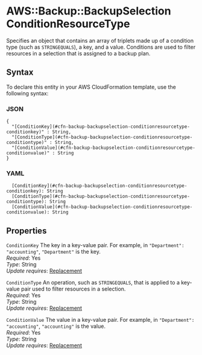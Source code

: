 # AWS::Backup::BackupSelection ConditionResourceType<a name="aws-properties-backup-backupselection-conditionresourcetype"></a>

Specifies an object that contains an array of triplets made up of a condition type \(such as `STRINGEQUALS`\), a key, and a value\. Conditions are used to filter resources in a selection that is assigned to a backup plan\.

## Syntax<a name="aws-properties-backup-backupselection-conditionresourcetype-syntax"></a>

To declare this entity in your AWS CloudFormation template, use the following syntax:

### JSON<a name="aws-properties-backup-backupselection-conditionresourcetype-syntax.json"></a>

```
{
  "[ConditionKey](#cfn-backup-backupselection-conditionresourcetype-conditionkey)" : String,
  "[ConditionType](#cfn-backup-backupselection-conditionresourcetype-conditiontype)" : String,
  "[ConditionValue](#cfn-backup-backupselection-conditionresourcetype-conditionvalue)" : String
}
```

### YAML<a name="aws-properties-backup-backupselection-conditionresourcetype-syntax.yaml"></a>

```
  [ConditionKey](#cfn-backup-backupselection-conditionresourcetype-conditionkey): String
  [ConditionType](#cfn-backup-backupselection-conditionresourcetype-conditiontype): String
  [ConditionValue](#cfn-backup-backupselection-conditionresourcetype-conditionvalue): String
```

## Properties<a name="aws-properties-backup-backupselection-conditionresourcetype-properties"></a>

`ConditionKey` <a name="cfn-backup-backupselection-conditionresourcetype-conditionkey"></a>
The key in a key\-value pair\. For example, in `"Department": "accounting"`, `"Department"` is the key\.  
_Required_: Yes  
_Type_: String  
_Update requires_: [Replacement](https://docs.aws.amazon.com/AWSCloudFormation/latest/UserGuide/using-cfn-updating-stacks-update-behaviors.html#update-replacement)

`ConditionType` <a name="cfn-backup-backupselection-conditionresourcetype-conditiontype"></a>
An operation, such as `STRINGEQUALS`, that is applied to a key\-value pair used to filter resources in a selection\.  
_Required_: Yes  
_Type_: String  
_Update requires_: [Replacement](https://docs.aws.amazon.com/AWSCloudFormation/latest/UserGuide/using-cfn-updating-stacks-update-behaviors.html#update-replacement)

`ConditionValue` <a name="cfn-backup-backupselection-conditionresourcetype-conditionvalue"></a>
The value in a key\-value pair\. For example, in `"Department": "accounting"`, `"accounting"` is the value\.  
_Required_: Yes  
_Type_: String  
_Update requires_: [Replacement](https://docs.aws.amazon.com/AWSCloudFormation/latest/UserGuide/using-cfn-updating-stacks-update-behaviors.html#update-replacement)

